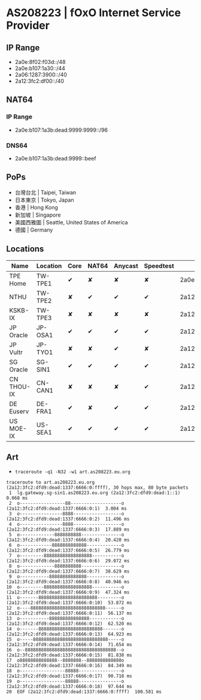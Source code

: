 # AS208223 | fOxO Internet Service Provider
## IP Range
- 2a0e:8f02:f03d::/48
- 2a0e:b107:1a30::/44
- 2a06:1287:3900::/40
- 2a12:3fc2:df00::/40

## NAT64
### IP Range
- 2a0e:b107:1a3b:dead:9999:9999::/96
### DNS64
- 2a0e:b107:1a3b:dead:9999::beef

## PoPs
 - 台灣台北 | Taipei, Taiwan
 - 日本東京 | Tokyo, Japan
 - 香港 | Hong Kong
 - 新加坡 | Singapore
 - 美國西雅圖 | Seattle, United States of America
 - 德國 | Germany

## Locations
| Name | Location | Core | NAT64 | Anycast | Speedtest | Prefix | 
| --- | --- | --- | --- | --- | --- | --- |
| TPE Home | TW-TPE1 | ✔ | ✘ | ✘ | ✘ | 2a0e:8f02:f03d::/48 
| NTHU | TW-TPE2 | ✘ | ✔ | ✔ | ✔ | 2a12:3fc2:dfaa::/48  
| KSKB-IX | TW-TPE3 | ✘ | ✘ | ✘ | ✘ | 2a12:3fc2:dfdb::/48  
| JP Oracle | JP-OSA1  | ✔ | ✔ | ✔ | ✔ | 2a12:3fc2:dfdf::/48  
| JP Vultr | JP-TYO1  | ✘ | ✘ | ✔ | ✘ |  2a12:3fc2:dfdc::/48  
| SG Oracle | SG-SIN1 | ✔ | ✔ | ✔ | ✔ | 2a12:3fc2:dfd9::/48  
| CN THOU-IX | CN-CAN1 | ✘ | ✘ | ✘ | ✔ |  2a12:3fc2:dfdd::/48  
| DE Euserv | DE-FRA1 | ✔ | ✘ | ✔ | ✔ |  2a12:3fc2:dfda::/48  
| US MOE-IX | US-SEA1  | ✔ | ✔ | ✔ | ✔ | 2a12:3fc2:dfd8::/48  

## Art
- `traceroute -q1 -N32 -w1 art.as208223.eu.org`

```
traceroute to art.as208223.eu.org (2a12:3fc2:dfd9:dead:1337:6666:0:ffff), 30 hops max, 80 byte packets
 1  lg.gateway.sg-sin1.as208223.eu.org (2a12:3fc2:dfd9:dead:1::1)  0.068 ms
 2  o-----------------88-------------------o (2a12:3fc2:dfd9:dead:1337:6666:0:1)  3.004 ms
 3  o----------------8888------------------o (2a12:3fc2:dfd9:dead:1337:6666:0:2)  11.496 ms
 4  o----------------8888------------------o (2a12:3fc2:dfd9:dead:1337:6666:0:3)  17.889 ms
 5  o-------------8888888888---------------o (2a12:3fc2:dfd9:dead:1337:6666:0:4)  20.420 ms
 6  o------------8888888888888-------------o (2a12:3fc2:dfd9:dead:1337:6666:0:5)  26.779 ms
 7  o---------888888888888888888-----------o (2a12:3fc2:dfd9:dead:1337:6666:0:6)  29.072 ms
 8  o-------------8888888888---------------o (2a12:3fc2:dfd9:dead:1337:6666:0:7)  38.629 ms
 9  o-----------88888888888888-------------o (2a12:3fc2:dfd9:dead:1337:6666:0:8)  40.946 ms
10  o---------888888888888888888-----------o (2a12:3fc2:dfd9:dead:1337:6666:0:9)  47.324 ms
11  o-------8888888888888888888888---------o (2a12:3fc2:dfd9:dead:1337:6666:0:10)  53.872 ms
12  o----8888888888888888888888888888------o (2a12:3fc2:dfd9:dead:1337:6666:0:11)  56.137 ms
13  o-----------888888888888888------------o (2a12:3fc2:dfd9:dead:1337:6666:0:12)  62.520 ms
14  o-------888888888888888888888888-------o (2a12:3fc2:dfd9:dead:1337:6666:0:13)  64.923 ms
15  o-----8888888888888888888888888888-----o (2a12:3fc2:dfd9:dead:1337:6666:0:14)  71.654 ms
16  o--8888888888888888888888888888888888--o (2a12:3fc2:dfd9:dead:1337:6666:0:15)  81.838 ms
17  o88888888888888--8888888--8888888888888o (2a12:3fc2:dfd9:dead:1337:6666:0:16)  84.349 ms
18  o-----------------88888----------------o (2a12:3fc2:dfd9:dead:1337:6666:0:17)  90.718 ms
19  o-----------------88888----------------o (2a12:3fc2:dfd9:dead:1337:6666:0:18)  97.644 ms
20  EOF (2a12:3fc2:dfd9:dead:1337:6666:0:ffff)  100.581 ms
```
